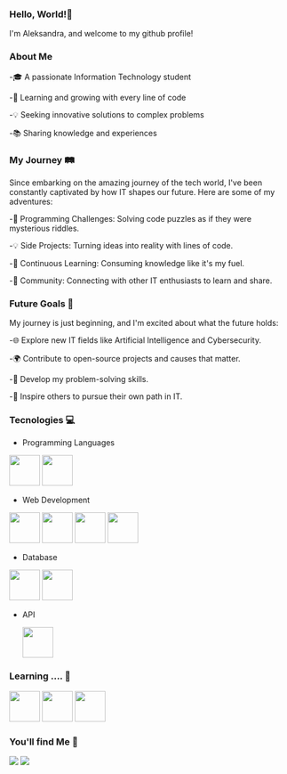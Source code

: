 ### Hello, World!👋
I'm Aleksandra, and welcome to my github profile!

### About Me

-🎓 A passionate Information Technology student

-🌱 Learning and growing with every line of code

-💡 Seeking innovative solutions to complex problems

-📚 Sharing knowledge and experiences

### My Journey 🛤️
Since embarking on the amazing journey of the tech world, I've been constantly captivated by how IT shapes our future. Here are some of my adventures:

-🧩 Programming Challenges: Solving code puzzles as if they were mysterious riddles.

-💡 Side Projects: Turning ideas into reality with lines of code.

-📖 Continuous Learning: Consuming knowledge like it's my fuel.

-💬 Community: Connecting with other IT enthusiasts to learn and share.

### Future Goals 🚀
My journey is just beginning, and I'm excited about what the future holds:

-🌐 Explore new IT fields like Artificial Intelligence and Cybersecurity.

-🌍 Contribute to open-source projects and causes that matter.

-🧠 Develop my problem-solving skills.

-🌱 Inspire others to pursue their own path in IT.

### Tecnologies 💻

- Programming Languages
  
<img src="https://cdn.jsdelivr.net/gh/devicons/devicon/icons/javascript/javascript-plain.svg" width="55" heigth="55" /> <img src="https://cdn.jsdelivr.net/gh/devicons/devicon/icons/python/python-original.svg" width="55" heigth="55" />

- Web Development

  
<img src="https://cdn.jsdelivr.net/gh/devicons/devicon/icons/html5/html5-plain-wordmark.svg" width="55" heigth="55"/> <img src="https://cdn.jsdelivr.net/gh/devicons/devicon/icons/css3/css3-plain-wordmark.svg" width="55" heigth="55" /> <img src="https://cdn.jsdelivr.net/gh/devicons/devicon/icons/django/django-plain.svg" width="55" heigth="55" /> <img src="https://cdn.jsdelivr.net/gh/devicons/devicon/icons/nodejs/nodejs-original.svg" width="55" heigth="55"/>

- Database


<img src="https://cdn.jsdelivr.net/gh/devicons/devicon/icons/mysql/mysql-original.svg" width="55" heigth="55"/>  <img src="https://cdn.jsdelivr.net/gh/devicons/devicon/icons/sqlite/sqlite-original-wordmark.svg" width="55" heigth="55"/>

- API


  <img src="https://cdn.jsdelivr.net/gh/devicons/devicon/icons/fastapi/fastapi-original.svg" width="55" heigth="55" />

### Learning .... 📖


  <img src="https://cdn.jsdelivr.net/gh/devicons/devicon/icons/bootstrap/bootstrap-plain-wordmark.svg" width="55" heigth="55"/>   <img src="https://cdn.jsdelivr.net/gh/devicons/devicon/icons/docker/docker-plain-wordmark.svg" width="55" heigth="55"/> 
            <img src="https://cdn.jsdelivr.net/gh/devicons/devicon/icons/react/react-original-wordmark.svg" width="55" heigth="55"/>


### You'll find Me 🚩

<div>
<a href="https://instagram.com/def___init__function?utm_source=qr&igshid=MzNlNGNkZWQ4Mg%3D%3D" target="_blank"><img loading="lazy" src="https://img.shields.io/badge/-Instagram-%23E4405F?style=for-the-badge&logo=instagram&logoColor=white" target="_blank"></a>
<a href="https://www.linkedin.com/in/aleksandra-pereira-066880260" target="_blank"><img loading="lazy" src="https://img.shields.io/badge/-LinkedIn-%230077B5?style=for-the-badge&logo=linkedin&logoColor=white" target="_blank"></a>   
</div>

          
          
